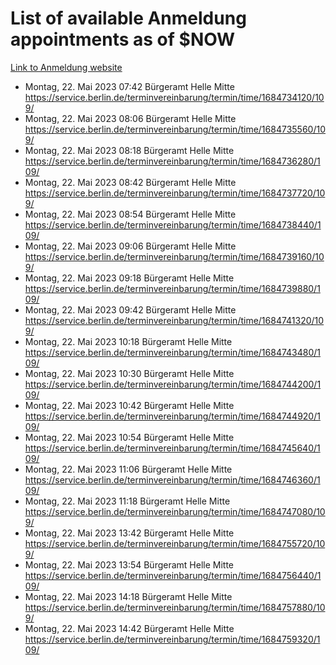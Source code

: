 # List of available Anmeldung appointments as of $NOW
[Link to Anmeldung website](https://service.berlin.de/terminvereinbarung/termin/tag.php?termin=1&anliegen[]=120686&dienstleisterlist=122210,122217,327316,122219,327312,122227,327314,122231,327346,122243,327348,122254,122252,329742,122260,329745,122262,329748,122271,327278,122273,327274,122277,327276,330436,122280,327294,122282,327290,122284,327292,122291,327270,122285,327266,122286,327264,122296,327268,150230,329760,122297,327286,122294,327284,122312,329763,122314,329775,122304,327330,122311,327334,122309,327332,317869,122281,327352,122279,329772,122283,122276,327324,122274,327326,122267,329766,122246,327318,122251,327320,122257,327322,122208,327298,122226,327300&herkunft=http%3A%2F%2Fservice.berlin.de%2Fdienstleistung%2F120686%2F)
- Montag, 22. Mai 2023 07:42 Bürgeramt Helle Mitte https://service.berlin.de/terminvereinbarung/termin/time/1684734120/109/
- Montag, 22. Mai 2023 08:06 Bürgeramt Helle Mitte https://service.berlin.de/terminvereinbarung/termin/time/1684735560/109/
- Montag, 22. Mai 2023 08:18 Bürgeramt Helle Mitte https://service.berlin.de/terminvereinbarung/termin/time/1684736280/109/
- Montag, 22. Mai 2023 08:42 Bürgeramt Helle Mitte https://service.berlin.de/terminvereinbarung/termin/time/1684737720/109/
- Montag, 22. Mai 2023 08:54 Bürgeramt Helle Mitte https://service.berlin.de/terminvereinbarung/termin/time/1684738440/109/
- Montag, 22. Mai 2023 09:06 Bürgeramt Helle Mitte https://service.berlin.de/terminvereinbarung/termin/time/1684739160/109/
- Montag, 22. Mai 2023 09:18 Bürgeramt Helle Mitte https://service.berlin.de/terminvereinbarung/termin/time/1684739880/109/
- Montag, 22. Mai 2023 09:42 Bürgeramt Helle Mitte https://service.berlin.de/terminvereinbarung/termin/time/1684741320/109/
- Montag, 22. Mai 2023 10:18 Bürgeramt Helle Mitte https://service.berlin.de/terminvereinbarung/termin/time/1684743480/109/
- Montag, 22. Mai 2023 10:30 Bürgeramt Helle Mitte https://service.berlin.de/terminvereinbarung/termin/time/1684744200/109/
- Montag, 22. Mai 2023 10:42 Bürgeramt Helle Mitte https://service.berlin.de/terminvereinbarung/termin/time/1684744920/109/
- Montag, 22. Mai 2023 10:54 Bürgeramt Helle Mitte https://service.berlin.de/terminvereinbarung/termin/time/1684745640/109/
- Montag, 22. Mai 2023 11:06 Bürgeramt Helle Mitte https://service.berlin.de/terminvereinbarung/termin/time/1684746360/109/
- Montag, 22. Mai 2023 11:18 Bürgeramt Helle Mitte https://service.berlin.de/terminvereinbarung/termin/time/1684747080/109/
- Montag, 22. Mai 2023 13:42 Bürgeramt Helle Mitte https://service.berlin.de/terminvereinbarung/termin/time/1684755720/109/
- Montag, 22. Mai 2023 13:54 Bürgeramt Helle Mitte https://service.berlin.de/terminvereinbarung/termin/time/1684756440/109/
- Montag, 22. Mai 2023 14:18 Bürgeramt Helle Mitte https://service.berlin.de/terminvereinbarung/termin/time/1684757880/109/
- Montag, 22. Mai 2023 14:42 Bürgeramt Helle Mitte https://service.berlin.de/terminvereinbarung/termin/time/1684759320/109/
